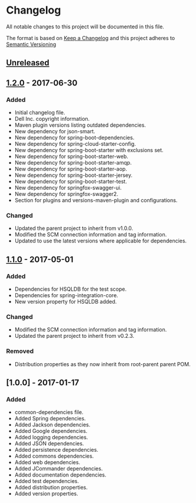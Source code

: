 # Changelog
All notable changes to this project will be documented in this file.

The format is based on [Keep a Changelog](http://keepachangelog.com/)
and this project adheres to [Semantic Versioning](http://semver.org/)

## [Unreleased]

## [1.2.0] - 2017-06-30

### Added
- Initial changelog file.
- Dell Inc. copyright information.
- Maven plugin versions listing outdated dependencies.
- New dependency for json-smart.
- New dependency for spring-boot-dependencies.
- New dependency for spring-cloud-starter-config.
- New dependency for spring-boot-starter with exclusions set.
- New dependency for spring-boot-starter-web.
- New dependency for spring-boot-starter-amqp.
- New dependency for spring-boot-starter-aop.
- New dependency for spring-boot-starter-jersey.
- New dependency for spring-boot-starter-test.
- New dependency for springfox-swagger-ui.
- New dependency for springfox-swagger2.
- Section for plugins and versions-maven-plugin and configurations.


### Changed
- Updated the parent project to inherit from v1.0.0.
- Modified the SCM connection information and tag information.
- Updated to use the latest versions where applicable for dependencies.

## [1.1.0] - 2017-05-01

### Added
- Dependencies for HSQLDB for the test scope.
- Dependencies for spring-integration-core.
- New version property for HSQLDB added.

### Changed
- Modified the SCM connection information and tag information.
- Updated the parent project to inherit from v0.2.3.

### Removed
- Distribution properties as they now inherit from root-parent parent POM.

## [1.0.0] - 2017-01-17

### Added
- common-dependencies file.
- Added Spring dependencies.
- Added Jackson dependencies.
- Added Google dependencies.
- Added logging dependencies.
- Added JSON dependencies.
- Added persistence dependencies.
- Added commons dependencies.
- Added web dependencies.
- Added JCommander dependencies.
- Added documentation dependencies.
- Added test dependencies.
- Added distribution properties.
- Added version properties.

[Unreleased]: https://github.com/dellemc-symphony/common-dependencies/compare/1.2.0...HEAD
[1.2.0]: https://github.com/dellemc-symphony/common-dependencies/compare/common-dependencies-1.1...1.2.0
[1.1.0]: https://github.com/dellemc-symphony/common-dependencies/compare/common-dependencies-1.0...common-dependencies-1.1
